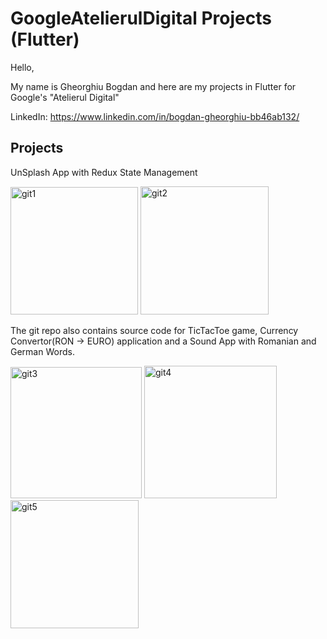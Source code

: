 # GoogleAtelierulDigital Projects (Flutter)

Hello,

My name is Gheorghiu Bogdan and here are my projects in Flutter for Google's "Atelierul Digital"

LinkedIn: https://www.linkedin.com/in/bogdan-gheorghiu-bb46ab132/

## Projects

UnSplash App with Redux State Management

<img width="204" alt="git1" src="https://user-images.githubusercontent.com/74901437/103650123-376cc380-4f68-11eb-86d0-3e79a980c617.png"> <img width="205" alt="git2" src="https://user-images.githubusercontent.com/74901437/103650240-62571780-4f68-11eb-85b9-a5662cecfaae.png">



The git repo also contains source code for TicTacToe game, Currency Convertor(RON -> EURO) application and a Sound App with Romanian and German Words.

<img width="210" alt="git3" src="https://user-images.githubusercontent.com/74901437/103650332-83b80380-4f68-11eb-98ea-0fb8eea6f35a.png"> <img width="212" alt="git4" src="https://user-images.githubusercontent.com/74901437/103650392-9e8a7800-4f68-11eb-8f88-ff41c3e10dba.png"><img width="205" alt="git5" src="https://user-images.githubusercontent.com/74901437/103650472-c083fa80-4f68-11eb-82c6-0c2616a145b8.png">


